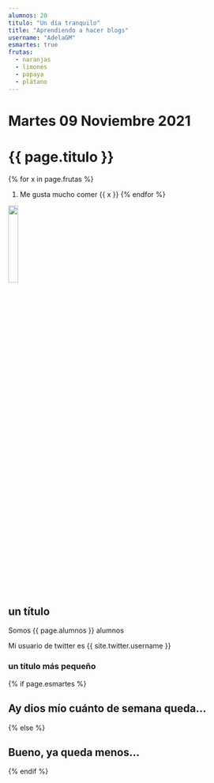 ```yaml
---
alumnos: 20 
titulo: "Un día tranquilo"
title: "Aprendiendo a hacer blogs"
username: "AdelaGM"
esmartes: true
frutas:
  - naranjas
  - limones
  - papaya
  - plátano
---
```

# Martes 09 Noviembre 2021
# {{ page.titulo }}

{% for x in page.frutas %}
1. Me gusta mucho comer {{ x }}
{% endfor %}

<img src="https://www.ulpgc.es/sites/default/files/ArchivosULPGC/30aniversario/logo_ulpgc_version_vertical_positiva_uso_cotidiano_2_tintas.png"
width="20%"
     />

<h2> un título </h2>
Somos {{ page.alumnos }} alumnos

Mi usuario de twitter es {{ site.twitter.username }}

<h3> un título más pequeño </h3>

{% if page.esmartes %}

## Ay dios mío cuánto de semana queda...

{% else %}

## Bueno, ya queda menos...

{% endif %}

<!--
{% for post in posts %}
  {% include archive-single.html type=entries_layout %}
{% endfor %}
--!>